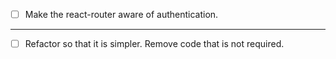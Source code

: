 - [ ] Make the react-router aware of authentication.

_____________________________________________________

- [ ] Refactor so that it is simpler. Remove code that is not required.


